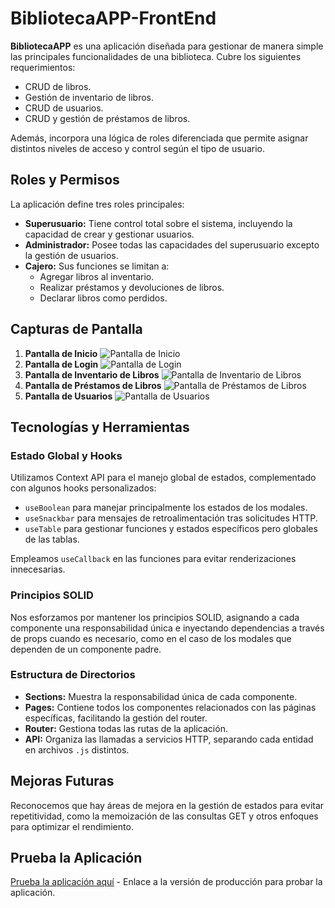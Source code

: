 # BibliotecaAPP-FrontEnd

**BibliotecaAPP** es una aplicación diseñada para gestionar de manera simple las principales funcionalidades de una biblioteca. Cubre los siguientes requerimientos:

- CRUD de libros.
- Gestión de inventario de libros.
- CRUD de usuarios.
- CRUD y gestión de préstamos de libros.

Además, incorpora una lógica de roles diferenciada que permite asignar distintos niveles de acceso y control según el tipo de usuario.

## Roles y Permisos

La aplicación define tres roles principales:

- **Superusuario:** Tiene control total sobre el sistema, incluyendo la capacidad de crear y gestionar usuarios.
- **Administrador:** Posee todas las capacidades del superusuario excepto la gestión de usuarios.
- **Cajero:** Sus funciones se limitan a:
  - Agregar libros al inventario.
  - Realizar préstamos y devoluciones de libros.
  - Declarar libros como perdidos.

## Capturas de Pantalla

1. **Pantalla de Inicio**
   ![Pantalla de Inicio](https://github.com/tu_usuario/tu_repositorio/public/ReadmeImg/portada-1.png?raw=true)
2. **Pantalla de Login**
   ![Pantalla de Login](https://github.com/tu_usuario/tu_repositorio/public/ReadmeImg/portada-2.png?raw=true)
3. **Pantalla de Inventario de Libros**
   ![Pantalla de Inventario de Libros](https://github.com/tu_usuario/tu_repositorio/public/ReadmeImg/protada-3.png?raw=true)
4. **Pantalla de Préstamos de Libros**
   ![Pantalla de Préstamos de Libros](https://github.com/tu_usuario/tu_repositorio/public/ReadmeImg/portada-4.png?raw=true)
5. **Pantalla de Usuarios**
   ![Pantalla de Usuarios](https://github.com/tu_usuario/tu_repositorio/public/ReadmeImg/portada-5.png?raw=true)

## Tecnologías y Herramientas

### Estado Global y Hooks

Utilizamos Context API para el manejo global de estados, complementado con algunos hooks personalizados:

- `useBoolean` para manejar principalmente los estados de los modales.
- `useSnackbar` para mensajes de retroalimentación tras solicitudes HTTP.
- `useTable` para gestionar funciones y estados específicos pero globales de las tablas.

Empleamos `useCallback` en las funciones para evitar renderizaciones innecesarias.

### Principios SOLID

Nos esforzamos por mantener los principios SOLID, asignando a cada componente una responsabilidad única e inyectando dependencias a través de props cuando es necesario, como en el caso de los modales que dependen de un componente padre.

### Estructura de Directorios

- **Sections:** Muestra la responsabilidad única de cada componente.
- **Pages:** Contiene todos los componentes relacionados con las páginas específicas, facilitando la gestión del router.
- **Router:** Gestiona todas las rutas de la aplicación.
- **API:** Organiza las llamadas a servicios HTTP, separando cada entidad en archivos `.js` distintos.

## Mejoras Futuras

Reconocemos que hay áreas de mejora en la gestión de estados para evitar repetitividad, como la memoización de las consultas GET y otros enfoques para optimizar el rendimiento.

## Prueba la Aplicación

[Prueba la aplicación aquí](#) - Enlace a la versión de producción para probar la aplicación.
